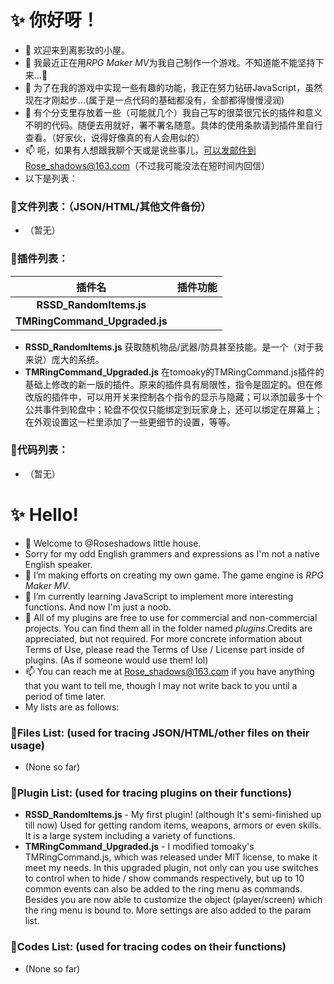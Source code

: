 # :sparkles: 你好呀！
- 👋 欢迎来到离影玫的小屋。
- 👀 我最近正在用*RPG Maker MV*为我自己制作一个游戏。不知道能不能坚持下来...:new_moon_with_face:
- 🌱 为了在我的游戏中实现一些有趣的功能，我正在努力钻研JavaScript，虽然现在才刚起步...(属于是一点代码的基础都没有，全部都得慢慢浸润)
- 💞️ 有个分支里存放着一些（可能就几个）我自己写的很菜很冗长的插件和意义不明的代码。随便去用就好，署不署名随意。具体的使用条款请到插件里自行查看。（好家伙，说得好像真的有人会用似的）
- 📫 呃，如果有人想跟我聊个天或是说些事儿，可以发邮件到Rose_shadows@163.com（不过我可能没法在短时间内回信）
- 以下是列表：
### :notebook:文件列表：（JSON/HTML/其他文件备份）
- （暂无）
### :notebook:插件列表：
|插件名|插件功能|
|:----:|:-----|
|**RSSD_RandomItems.js**||
|**TMRingCommand_Upgraded.js**||
- **RSSD_RandomItems.js** 获取随机物品/武器/防具甚至技能。是一个（对于我来说）庞大的系统。
- **TMRingCommand_Upgraded.js** 在tomoaky的TMRingCommand.js插件的基础上修改的新一版的插件。原来的插件具有局限性，指令是固定的。但在修改版的插件中，可以用开关来控制各个指令的显示与隐藏；可以添加最多十个公共事件到轮盘中；轮盘不仅仅只能绑定到玩家身上，还可以绑定在屏幕上；在外观设置这一栏里添加了一些更细节的设置，等等。
### :notebook:代码列表：
- （暂无）
# :sparkles: Hello!
- 👋 Welcome to @Roseshadows little house. 
- Sorry for my odd English grammers and expressions as I'm not a native English speaker.
- 👀 I’m making efforts on creating my own game. The game engine is *RPG Maker MV*.
- 🌱 I’m currently learning JavaScript to implement more interesting functions. And now I'm just a noob.
- 💞️ All of my plugins are free to use for commercial and non-commercial projects. You can find them all in the folder named *plugins*.Credits are appreciated, but not required. For more concrete information about Terms of Use, please read the Terms of Use / License part inside of plugins. (As if someone would use them! lol)
- 📫 You can reach me at Rose_shadows@163.com if you have anything that you want to tell me, though I may not write back to you until a period of time later.<br>
- My lists are as follows: 
### :notebook:Files List: (used for tracing JSON/HTML/other files on their usage)
- (None so far)

### :notebook:Plugin List: (used for tracing plugins on their functions)
- **RSSD_RandomItems.js** - My first plugin! (although It's semi-finished up till now) Used for getting random items, weapons, armors or even skills. It is a large system including a variety of functions.
- **TMRingCommand_Upgraded.js** - I modified tomoaky's TMRingCommand.js, which was released under MIT license, to make it meet my needs. In this upgraded plugin, not only can you use switches to control when to hide / show commands respectively, but up to 10 common events can also be added to the ring menu as commands. Besides you are now able to customize the object (player/screen) which the ring menu is bound to. More settings are also added to the param list.

### :notebook:Codes List: (used for tracing codes on their functions)
- (None so far)

<!---
Roseshadows/Roseshadows is a ✨ special ✨ repository because its `README.md` (this file) appears on your GitHub profile.
You can click the Preview link to take a look at your changes.
--->
